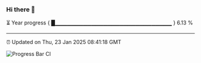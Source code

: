 ### Hi there 👋

⏳ Year progress { █▁▁▁▁▁▁▁▁▁▁▁▁▁▁▁▁▁▁▁▁▁▁▁▁▁▁▁▁▁ } 6.13 %

---

⏰ Updated on Thu, 23 Jan 2025 08:41:18 GMT

![Progress Bar CI](https://github.com/IshwaranRudhara/GIT-ACTION/workflows/Progress%20Bar%20CI/badge.svg)
